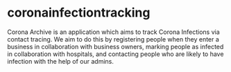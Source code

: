 # coronainfectiontracking
Corona Archive is an application which aims to track Corona Infections via contact tracing. We aim to do this by registering people when they enter a business in collaboration with business owners, marking people as infected in collaboration with hospitals, and contacting people who are likely to have infection with the help of our admins.
